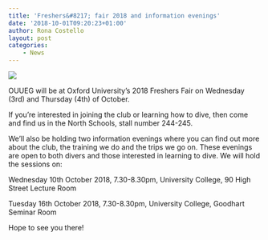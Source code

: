 ```yaml
---
title: 'Freshers&#8217; fair 2018 and information evenings'
date: '2018-10-01T09:20:23+01:00'
author: Rona Costello
layout: post
categories:
    - News
---
```


![](https://ouueg.com/wp-content/uploads/2018/10/WhatsApp-Image-2018-10-01-at-10.22.26.jpeg)

OUUEG will be at Oxford University’s 2018 Freshers Fair on Wednesday (3rd) and Thursday (4th) of October.

If you’re interested in joining the club or learning how to dive, then come and find us in the North Schools, stall number 244-245.

We’ll also be holding two information evenings where you can find out more about the club, the training we do and the trips we go on. These evenings are open to both divers and those interested in learning to dive. We will hold the sessions on:

Wednesday 10th October 2018, 7.30-8.30pm, University College, 90 High Street Lecture Room

Tuesday 16th October 2018, 7.30-8.30pm, University College, Goodhart Seminar Room

Hope to see you there!
